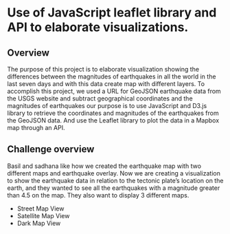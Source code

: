 # Use of JavaScript leaflet library and API to elaborate visualizations.

## Overview
The purpose of this project is to elaborate visualization showing the differences between the magnitudes of earthquakes in all the world in the last seven days and with this data create map with different layers. To accomplish this project, we used a URL for GeoJSON earthquake data from the USGS website and subtract geographical coordinates and the magnitudes of earthquakes our purpose is to use JavaScript and D3.js library to retrieve the coordinates and magnitudes of the earthquakes from the GeoJSON data. And use the Leaflet library to plot the data in a Mapbox map through an API.

## Challenge overview
Basil and sadhana like how we created the earthquake map with two different maps and earthquake overlay. Now we are creating a visualization to show the earthquake data in relation to the tectonic plate’s location on the earth, and they wanted to see all the earthquakes with a magnitude greater than 4.5 on the map. They also want to display 3 different maps.

- Street Map View
- Satellite Map View
- Dark Map View

